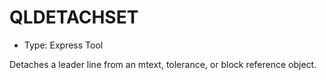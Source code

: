 # QLDETACHSET

- Type: Express Tool

Detaches a leader line from an mtext, tolerance, or block reference object.
